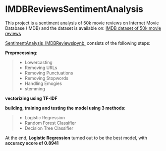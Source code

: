 # IMDBReviewsSentimentAnalysis

This project is a sentiment analysis of 50k movie reviews on Internet Movie Database (IMDB) and the dataset is available on: [IMDB dataset of 50k movie reviews](https://www.kaggle.com/datasets/lakshmi25npathi/imdb-dataset-of-50k-movie-reviews)

[SentimentAnalysis_IMDBReviewsipynb.](https://github.com/AnitaSoroush/IMDBReviewsSentimentAnalysis/blob/main/SentimentAnalysis_IMDBReviews.ipynb) consists of the following steps:

**Preprocessing**: 
> - Lowercasting
> - Removing URLs
> - Removing Punctuations
> - Removing Stopwords
> - Handling Emogies
> - stemming

**vectorizing using TF-IDF**

**building, training and testing the model using 3 methods**:
> - Logistic Regression
> - Random Forest Classifier
> - Decision Tree Classifier

At the end, **Logistic Regression** turned out to be the best model, with **accuracy score of 0.8941**
